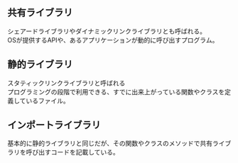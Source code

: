 ## 共有ライブラリ
シェアードライブラリやダイナミックリンクライブラリとも呼ばれる。  
OSが提供するAPIや、あるアプリケーションが動的に呼び出すプログラム。  

## 静的ライブラリ  
スタティックリンクライブラリと呼ばれる  
プログラミングの段階で利用できる、すでに出来上がっている関数やクラスを定義しているファイル。  
 
## インポートライブラリ
基本的に静的ライブラリと同じだが、その関数やクラスのメソッドで共有ライブラリを呼び出すコードを記載している。  
